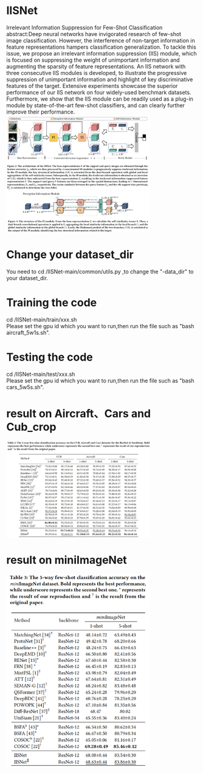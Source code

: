 # IISNet
Irrelevant Information Suppression for Few-Shot Classification <br>
abstract:Deep neural networks have invigorated research of few-shot image classification. However, the interference of non-target information in feature representations hampers classification generalization. To tackle this issue, we propose an irrelevant information suppression (IIS) module, which is focused on suppressing the weight of unimportant information and augmenting the sparsity of feature representations. An IIS network with three consecutive IIS modules is developed, to illustrate the progressive suppression of unimportant information and highlight of key discriminative features of the target. Extensive experiments showcase the superior performance of our IIS network on four widely-used benchmark datasets. Furthermore, we show that the IIS module can be readily used as a plug-in module by state-of-the-art few-shot classifiers, and can clearly further improve their performance.<br>
<img src="image/IISNet.png" alt="IISNet" style="max-width: 75%;height: auto;"> <br>
<img src="image/PI.png" alt="PI" style="max-width: 75%;height: auto;"> <br>

# Change your dataset_dir
You need to cd /IISNet-main/common/utils.py ,to change the "-data_dir" to your dataset_dir.

# Training the code 
cd /IISNet-main/train/xxx.sh <br>
Please set the gpu id which you want to run,then run the file such as "bash aircraft_5w1s.sh".<br>

# Testing the code 
cd /IISNet-main/test/xxx.sh <br>
Please set the gpu id which you want to run,then run the file such as "bash cars_5w5s.sh".

# result on Aircraft、Cars and Cub_crop
<img src="image/acc_fine graind.png" alt="acc_fine graind" style="max-width: 75%;height: auto;"> <br>

# result on miniImageNet
<img src="image/acc_mini.png" alt="acc_mini" style="max-width: 75%; height: auto;"> <br>
